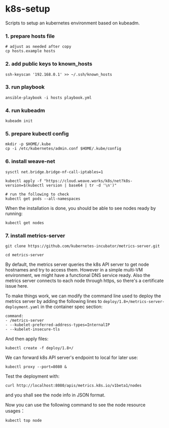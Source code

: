 # k8s-setup

Scripts to setup an kubernetes environment based on kubeadm.

### 1. prepare hosts file

```
# adjust as needed after copy
cp hosts.example hosts
```

### 2. add public keys to known_hosts

```
ssh-keyscan '192.168.0.1' >> ~/.ssh/known_hosts
```

### 3. run playbook

```
ansible-playbook -i hosts playbook.yml
```

### 4. run kubeadm

```
kubeadm init
```

### 5. prepare kubectl config

```
mkdir -p $HOME/.kube
cp -i /etc/kubernetes/admin.conf $HOME/.kube/config
```

### 6. install weave-net

```
sysctl net.bridge.bridge-nf-call-iptables=1

kubectl apply -f "https://cloud.weave.works/k8s/net?k8s-version=$(kubectl version | base64 | tr -d '\n')"

# run the following to check
kubectl get pods --all-namespaces
```

When the installation is done, you should be able to see nodes ready by running:
```
kubectl get nodes
```

### 7. install metrics-server

```
git clone https://github.com/kubernetes-incubator/metrics-server.git

cd metrics-server
```
By default, the metrics server queries the k8s API server to get node hostnames and try to access them. However in a simple multi-VM environment, we might have a functional DNS service ready. Also the metrics server connects to each node through https, so there's a certificate issue here.

To make things work, we can modify the command line used to deploy the metrics server by adding the following lines to `deploy/1.8+/metrics-server-deployment.yaml` in the container spec section:
```
command:
- /metrics-server
- --kubelet-preferred-address-types=InternalIP
- --kubelet-insecure-tls
```

And then apply files:
```
kubectl create -f deploy/1.8+/
```

We can forward k8s API server's endpoint to local for later use:
```
kubectl proxy --port=8080 &
```

Test the deployment with:
```
curl http://localhost:8080/apis/metrics.k8s.io/v1beta1/nodes
```
and you shall see the node info in JSON format.

Now you can use the following command to see the node resource usages：
```
kubectl top node
```


